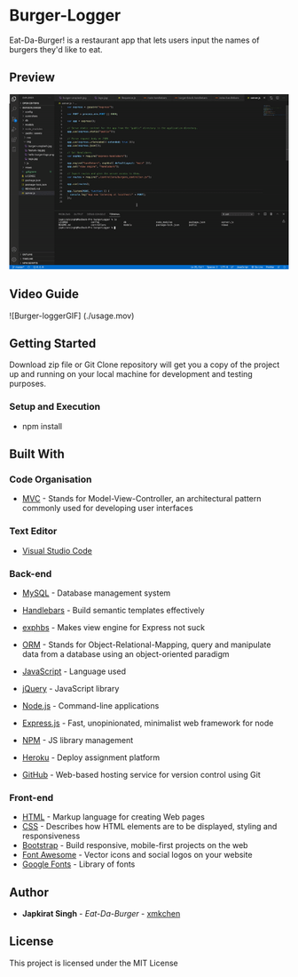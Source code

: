 # Burger-Logger

Eat-Da-Burger! is a restaurant app that lets users input the names of burgers they'd like to eat.

## Preview

![Burger-loggerGIF](./usage.gif)

## Video Guide

![Burger-loggerGIF] (./usage.mov)

## Getting Started

Download zip file or Git Clone repository will get you a copy of the project up and running on your local machine for development and testing purposes.

### Setup and Execution

- npm install

## Built With

### Code Organisation

- [MVC](https://en.wikipedia.org/wiki/Model%E2%80%93view%E2%80%93controller) - Stands for Model-View-Controller, an architectural pattern commonly used for developing user interfaces

### Text Editor

- [Visual Studio Code](https://code.visualstudio.com/)

### Back-end

- [MySQL](https://www.mysql.com/) - Database management system

- [Handlebars](https://handlebarsjs.com/) - Build semantic templates effectively
- [exphbs](https://www.npmjs.com/package/express-handlebars) - Makes view engine for Express not suck
- [ORM](https://en.wikipedia.org/wiki/Object-relational_mapping) - Stands for Object-Relational-Mapping, query and manipulate data from a database using an object-oriented paradigm
- [JavaScript](http://www.dropwizard.io/1.0.2/docs/) - Language used
- [jQuery](https://jquery.com/) - JavaScript library
- [Node.js](https://nodejs.org/en/) - Command-line applications
- [Express.js](https://www.npmjs.com/package/express) - Fast, unopinionated, minimalist web framework for node
- [NPM](https://www.npmjs.com/) - JS library management
- [Heroku](https://www.heroku.com/) - Deploy assignment platform
- [GitHub](https://www.github.com/) - Web-based hosting service for version control using Git

### Front-end

- [HTML](https://www.w3schools.com/html/html_intro.asp) - Markup language for creating Web pages
- [CSS](https://www.w3schools.com/css/css_intro.asp) - Describes how HTML elements are to be displayed, styling and responsiveness
- [Bootstrap](https://getbootstrap.com/) - Build responsive, mobile-first projects on the web
- [Font Awesome](https://fontawesome.com/) - Vector icons and social logos on your website
- [Google Fonts](https://fonts.google.com/) - Library of fonts

## Author

- **Japkirat Singh** - _Eat-Da-Burger_ - [xmkchen](https://github.com/JAPKIRAT96/burgerLogger.git)

## License

This project is licensed under the MIT License
